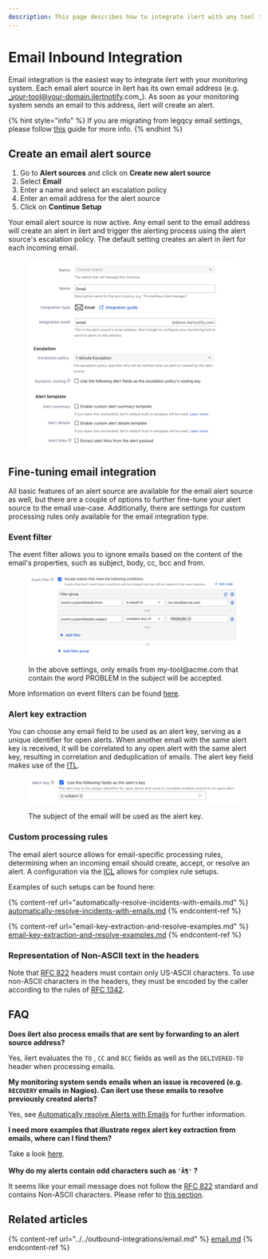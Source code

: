 ```yaml
---
description: This page describes how to integrate ilert with any tool that can send emails.
---
```


# Email Inbound Integration

Email integration is the easiest way to integrate ilert with your monitoring system. Each email alert source in ilert has its own email address (e.g. _your-tool@your-domain.ilertnotify.com_). As soon as your monitoring system sends an email to this address, ilert will create an alert.

{% hint style="info" %}
If you are migrating from legqcy email settings, please follow [this](migrating-legacy-email-settings.md) guide for more info.
{% endhint %}

## Create an email alert source <a href="#create-alarm-source" id="create-alarm-source"></a>

1. Go to **Alert sources** and click on **Create new alert source**
2. Select **Email**
3. Enter a name and select an escalation policy
4. Enter an email address for the alert source
5. Click on **Continue Setup**

Your email alert source is now active. Any email sent to the email address will create an alert in ilert and trigger the alerting process using the alert source's escalation policy. The default setting creates an alert in ilert for each incoming email.&#x20;

<figure><img src="../../../.gitbook/assets/image (146).png" alt=""><figcaption></figcaption></figure>

## Fine-tuning email integration <a href="#advanced-settings" id="advanced-settings"></a>

All basic features of an alert source are available for the email alert source as well, but there are a couple of options to further fine-tune your alert source to the email use-case. Additionally, there are settings for custom processing rules only available for the email integration type.&#x20;

### Event filter

The event filter allows you to ignore emails based on the content of the email's properties, such as subject, body, cc, bcc and from.

<figure><img src="../../../.gitbook/assets/Screenshot 2025-06-02 at 17.20.07.png" alt=""><figcaption><p>In the above settings, only emails from my-tool@acme.com that contain the word PROBLEM in the subject will be accepted.</p></figcaption></figure>

More information on event filters can be found [here](../../../alerting/alert-sources.md#event-filter).

### Alert key extraction

You can choose any email field to be used as an alert key, serving as a unique identifier for open alerts. When another email with the same alert key is received, it will be correlated to any open alert with the same alert key, resulting in correlation and deduplication of emails. The alert key field makes use of the [ITL](../../../rest-api/itl-ilert-template-language.md).

<figure><img src="../../../.gitbook/assets/image (144).png" alt=""><figcaption><p>The subject of the email will be used as the alert key.</p></figcaption></figure>

### Custom processing rules

The email alert source allows for email-specific processing rules, determining when an incoming email should create, accept, or resolve an alert. A configuration via the [ICL](../../../rest-api/icl-ilert-condition-language.md) allows for complex rule setups.

Examples of such setups can be found here:

{% content-ref url="automatically-resolve-incidents-with-emails.md" %}
[automatically-resolve-incidents-with-emails.md](automatically-resolve-incidents-with-emails.md)
{% endcontent-ref %}

{% content-ref url="email-key-extraction-and-resolve-examples.md" %}
[email-key-extraction-and-resolve-examples.md](email-key-extraction-and-resolve-examples.md)
{% endcontent-ref %}

### Representation of Non-ASCII text in the headers

Note that [RFC 822](https://datatracker.ietf.org/doc/html/rfc822) headers must contain only US-ASCII characters. To use non-ASCII characters in the headers, they must be encoded by the caller according to the rules of [RFC 1342](https://datatracker.ietf.org/doc/html/rfc1342).

## FAQ <a href="#faq" id="faq"></a>

**Does ilert also process emails that are sent by forwarding to an alert source address?**

Yes, ilert evaluates the `TO` , `CC` and `BCC` fields as well as the `DELIVERED-TO` header when processing emails.

**My monitoring system sends emails when an issue is recovered (e.g. `RECOVERY` emails in Nagios). Can ilert use these emails to resolve previously created alerts?**

Yes, see [Automatically resolve Alerts with Emails](automatically-resolve-incidents-with-emails.md) for further information.

**I need more examples that illustrate regex alert key extraction from emails, where can I find them?**

Take a look [here](email-key-extraction-and-resolve-examples.md).\
\
**Why do my alerts contain odd characters such as `'Ã¶'` ?**

It seems like your email message does not follow the [RFC 822](https://datatracker.ietf.org/doc/html/rfc822) standard and contains Non-ASCII characters. Please refer to [this section](./#representation-of-non-ascii-text-in-the-headers).



## Related articles

{% content-ref url="../../outbound-integrations/email.md" %}
[email.md](../../outbound-integrations/email.md)
{% endcontent-ref %}
